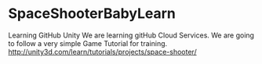 # SpaceShooterBabyLearn
Learning GitHub Unity
We are learning gitHub Cloud Services. 
We are going to follow a very simple Game Tutorial for training.
http://unity3d.com/learn/tutorials/projects/space-shooter/
